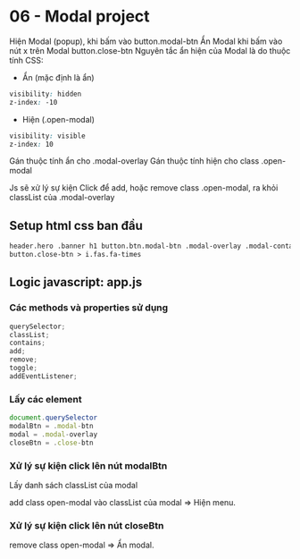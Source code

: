 # 06 - Modal project

Hiện Modal (popup), khi bấm vào button.modal-btn
Ẩn Modal khi bấm vào nút x trên Modal button.close-btn
Nguyên tắc ẩn hiện của Modal là do thuộc tính CSS:

- Ẩn (mặc định là ẩn)

```css
visibility: hidden
z-index: -10
```

- Hiện (.open-modal)

```css
visibility: visible
z-index: 10
```

Gán thuộc tính ẩn cho .modal-overlay
Gán thuộc tính hiện cho class .open-modal

Js sẽ xử lý sự kiện Click để add, hoặc remove class .open-modal, ra khỏi classList của .modal-overlay

## Setup html css ban đầu

```html
header.hero .banner h1 button.btn.modal-btn .modal-overlay .modal-container h3
button.close-btn > i.fas.fa-times
```

## Logic javascript: app.js

### Các methods và properties sử dụng

```javascript
querySelector;
classList;
contains;
add;
remove;
toggle;
addEventListener;
```

### Lấy các element

```javascript
document.querySelector
modalBtn = .modal-btn
modal = .modal-overlay
closeBtn = .close-btn
```

### Xử lý sự kiện click lên nút modalBtn

Lấy danh sách classList của modal

add class open-modal vào classList của modal => Hiện menu.

### Xử lý sự kiện click lên nút closeBtn

remove class open-modal => Ẩn modal.
